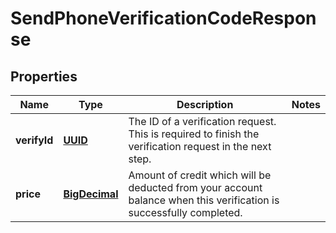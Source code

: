 
# SendPhoneVerificationCodeResponse

## Properties
Name | Type | Description | Notes
------------ | ------------- | ------------- | -------------
**verifyId** | [**UUID**](UUID.md) | The ID of a verification request. This is required to finish the verification request in the next step. | 
**price** | [**BigDecimal**](BigDecimal.md) | Amount of credit which will be deducted from your account balance when this verification is successfully completed. | 




